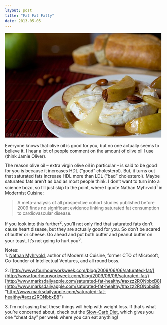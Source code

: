 ```yaml
---
layout: post
title: "Fat Fat Fatty"
date: 2013-05-05
---
```

![Fat Fat Fatty!](/images/fat-fat-fatty.jpg)

Everyone knows that olive oil is good for you, but no one actually seems to believe it. I hear a lot of people comment on the amount of olive oil I use (think Jamie Oliver).

The reason olive oil – extra virgin olive oil in particular – is said to be good for you is because it increases HDL (“good” cholesterol). But, it turns out that saturated fats increase HDL more than LDL (“bad” cholesterol). Maybe saturated fats aren’t as bad as most people think. I don’t want to turn into a science bozo, so I’ll just skip to the point, where I quote Nathan Myhrvold<sup>1</sup> in Modernist Cuisine:

> A meta-analysis of all prospective cohort studies published before 2009 finds no significant evidence linking saturated fat consumption to cardiovascular disease.

If you look into this further<sup>2</sup>, you’ll not only find that saturated fats don’t cause heart disease, but they are actually good for you. So don’t be scared of butter or cheese. Go ahead and put both butter and peanut butter on your toast. It’s not going to hurt you<sup>3</sup>.

Notes:  
1\. [Nathan Myhrvold](http://en.wikipedia.org/wiki/Nathan_Myhrvold "http://en.wikipedia.org/wiki/Nathan_Myhrvold"), author of Modernist Cuisine, former CTO of Microsoft, Co-founder of Intellectual Ventures, and all round boss.

2\. [http://www.fourhourworkweek.com/blog/2009/06/06/saturated-fat/](http://www.fourhourworkweek.com/blog/2009/06/06/saturated-fat/)  
[http://www.marksdailyapple.com/saturated-fat-healthy/#axzz2RONbbxB8](http://www.marksdailyapple.com/saturated-fat-healthy/#axzz2RONbbxB8 "http://www.marksdailyapple.com/saturated-fat-healthy/#axzz2RONbbxB8")

3\. I’m not saying that these things will help with weight loss. If that’s what you’re concerned about, check out the [Slow-Carb Diet](http://en.wikipedia.org/wiki/Slow-Carb_Diet "http://en.wikipedia.org/wiki/Slow-Carb_Diet"), which gives you one “cheat day” per week where you can eat anything!
